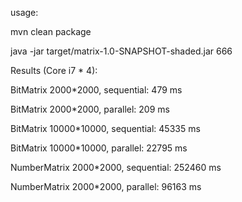 usage:


mvn clean package

java -jar target/matrix-1.0-SNAPSHOT-shaded.jar 666



Results (Core i7 * 4):



BitMatrix 2000*2000, sequential: 479 ms

BitMatrix 2000*2000, parallel:   209 ms

BitMatrix 10000*10000, sequential: 45335 ms

BitMatrix 10000*10000, parallel:   22795 ms

NumberMatrix<Integer> 2000*2000, sequential: 252460 ms
  
NumberMatrix<Integer> 2000*2000, parallel:   96163 ms
